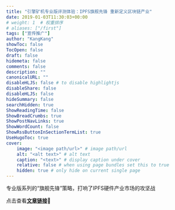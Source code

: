 ```yaml
---
title: "引擎矿机专业版评测体验：IPFS旗舰先锋 重新定义区块链产业"
date: 2019-01-03T11:30:03+00:00
# weight: 1  # 权重排序
# aliases: ["/first"]
tags: ["宣传推广"]
author: "KangKang"
showToc: false
TocOpen: false
draft: false
hidemeta: false
comments: false
description: ""
canonicalURL: ""
disableHLJS: false # to disable highlightjs
disableShare: false
disableHLJS: false
hideSummary: false
searchHidden: true
ShowReadingTime: false
ShowBreadCrumbs: true
ShowPostNavLinks: true
ShowWordCount: false
ShowRssButtonInSectionTermList: true
UseHugoToc: true
cover:
    image: "<image path/url>" # image path/url
    alt: "<alt text>" # alt text
    caption: "<text>" # display caption under cover
    relative: false # when using page bundles set this to true
    hidden: true # only hide on current single page
---
```



专业版系列的“旗舰先锋”策略，打响了IPFS硬件产业市场的攻坚战

点击查看[**文章链接**](https://theworldblock.com/archives/6422)🔗



&nbsp;

&nbsp;

&nbsp;


